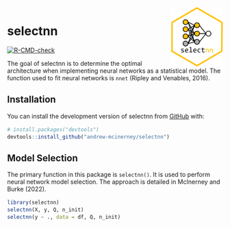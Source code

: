 
<!-- README.md is generated from README.Rmd. Please edit that file -->

<img src="man/figures/logo.png" align="right" height="139" />

# selectnn

<!-- badges: start -->

[![R-CMD-check](https://github.com/andrew-mcinerney/selectnn/workflows/R-CMD-check/badge.svg)](https://github.com/andrew-mcinerney/selectnn/actions)
<!-- badges: end -->

The goal of selectnn is to determine the optimal architecture when
implementing neural networks as a statistical model. The function used
to fit neural networks is `nnet` (Ripley and Venables, 2016).

## Installation

You can install the development version of selectnn from
[GitHub](https://github.com/) with:

``` r
# install.packages("devtools")
devtools::install_github("andrew-mcinerney/selectnn")
```

## Model Selection

The primary function in this package is `selectnn()`. It is used to
perform neural network model selection. The approach is detailed in
McInerney and Burke (2022).

``` r
library(selectnn)
selectnn(X, y, Q, n_init)
selectnn(y ~ ., data = df, Q, n_init)
```
